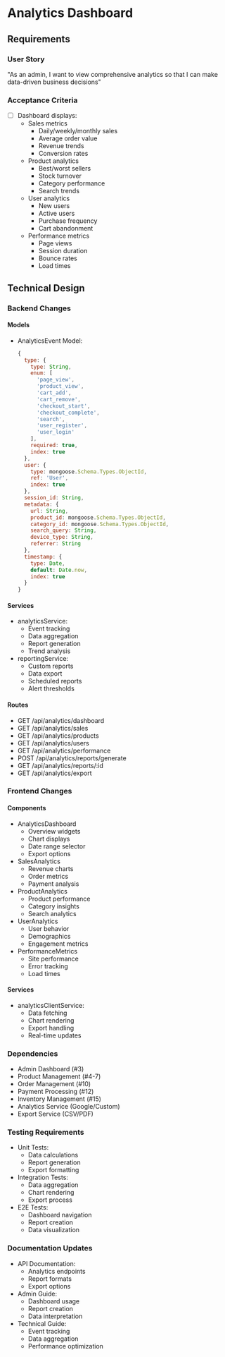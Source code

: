 # Analytics Dashboard

## Requirements
### User Story
"As an admin, I want to view comprehensive analytics so that I can make data-driven business decisions"

### Acceptance Criteria
- [ ] Dashboard displays:
  - Sales metrics
    - Daily/weekly/monthly sales
    - Average order value
    - Revenue trends
    - Conversion rates
  - Product analytics
    - Best/worst sellers
    - Stock turnover
    - Category performance
    - Search trends
  - User analytics
    - New users
    - Active users
    - Purchase frequency
    - Cart abandonment
  - Performance metrics
    - Page views
    - Session duration
    - Bounce rates
    - Load times

## Technical Design

### Backend Changes
#### Models
- AnalyticsEvent Model:
  ```javascript
  {
    type: {
      type: String,
      enum: [
        'page_view',
        'product_view',
        'cart_add',
        'cart_remove',
        'checkout_start',
        'checkout_complete',
        'search',
        'user_register',
        'user_login'
      ],
      required: true,
      index: true
    },
    user: {
      type: mongoose.Schema.Types.ObjectId,
      ref: 'User',
      index: true
    },
    session_id: String,
    metadata: {
      url: String,
      product_id: mongoose.Schema.Types.ObjectId,
      category_id: mongoose.Schema.Types.ObjectId,
      search_query: String,
      device_type: String,
      referrer: String
    },
    timestamp: {
      type: Date,
      default: Date.now,
      index: true
    }
  }
  ```

#### Services
- analyticsService:
  - Event tracking
  - Data aggregation
  - Report generation
  - Trend analysis
- reportingService:
  - Custom reports
  - Data export
  - Scheduled reports
  - Alert thresholds

#### Routes
- GET /api/analytics/dashboard
- GET /api/analytics/sales
- GET /api/analytics/products
- GET /api/analytics/users
- GET /api/analytics/performance
- POST /api/analytics/reports/generate
- GET /api/analytics/reports/:id
- GET /api/analytics/export

### Frontend Changes
#### Components
- AnalyticsDashboard
  - Overview widgets
  - Chart displays
  - Date range selector
  - Export options
- SalesAnalytics
  - Revenue charts
  - Order metrics
  - Payment analysis
- ProductAnalytics
  - Product performance
  - Category insights
  - Search analytics
- UserAnalytics
  - User behavior
  - Demographics
  - Engagement metrics
- PerformanceMetrics
  - Site performance
  - Error tracking
  - Load times

#### Services
- analyticsClientService:
  - Data fetching
  - Chart rendering
  - Export handling
  - Real-time updates

### Dependencies
- Admin Dashboard (#3)
- Product Management (#4-7)
- Order Management (#10)
- Payment Processing (#12)
- Inventory Management (#15)
- Analytics Service (Google/Custom)
- Export Service (CSV/PDF)

### Testing Requirements
- Unit Tests:
  - Data calculations
  - Report generation
  - Export formatting
- Integration Tests:
  - Data aggregation
  - Chart rendering
  - Export process
- E2E Tests:
  - Dashboard navigation
  - Report creation
  - Data visualization

### Documentation Updates
- API Documentation:
  - Analytics endpoints
  - Report formats
  - Export options
- Admin Guide:
  - Dashboard usage
  - Report creation
  - Data interpretation
- Technical Guide:
  - Event tracking
  - Data aggregation
  - Performance optimization 